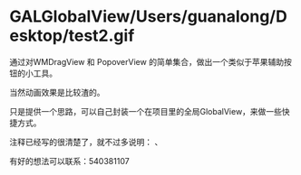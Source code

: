# GALGlobalView/Users/guanalong/Desktop/test2.gif


通过对WMDragView 和 PopoverView 的简单集合，做出一个类似于苹果辅助按钮的小工具。

当然动画效果是比较渣的。

只是提供一个思路，可以自己封装一个在项目里的全局GlobalView，来做一些快捷方式。

注释已经写的很清楚了，就不过多说明： 、

有好的想法可以联系：540381107
